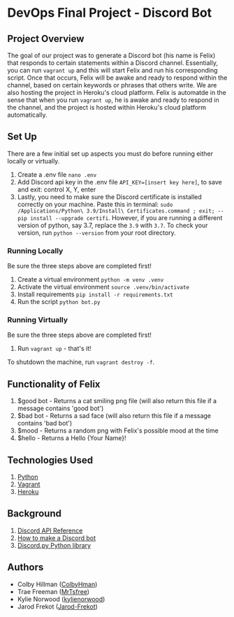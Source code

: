# DevOps Final Project - Discord Bot

## Project Overview
The goal of our project was to generate a Discord bot (his name is Felix) that responds to certain statements within a Discord channel. Essentially, you can run `vagrant up` and this will start Felix and run his corresponding script. Once that occurs, Felix will be awake and ready to respond within the channel, based on certain keywords or phrases that others write. We are also hosting the project in Heroku's cloud platform. Felix is automatde in the sense that when you run `vagrant up`, he is awake and ready to respond in the channel, and the project is hosted within Heroku's cloud platform automatically. 

## Set Up
There are a few initial set up aspects you must do before running either locally or virtually. 

1. Create a .env file `nano .env`
2. Add Discord api key in the .env file `API_KEY=[insert key here]`, to save and exit: control X, Y, enter
3. Lastly, you need to make sure the Discord certificate is installed correctly on your machine. Paste this in terminal: `sudo /Applications/Python\ 3.9/Install\ Certificates.command ; exit;
 -- pip install --upgrade certifi`. However, if you are running a different version of python, say 3.7, replace the `3.9` with `3.7`. To check your version, run `python --version` from your root directory. 


### Running Locally
Be sure the three steps above are completed first!

1. Create a virtual environment `python -m venv .venv`
2. Activate the virtual environment `source .venv/bin/activate`
3. Install requirements `pip install -r requirements.txt`
4. Run the script `python bot.py`

### Running Virtually
Be sure the three steps above are completed first!

1. Run `vagrant up` - that's it!

To shutdown the machine, run `vagrant destroy -f`. 


## Functionality of Felix
1. $good bot - Returns a cat smiling png file (will also return this file if a message contains 'good bot')
2. $bad bot - Returns a sad face (will also return this file if a message contains 'bad bot')
3. $mood - Returns a random png with Felix's possible mood at the time
4. $hello - Returns a Hello {Your Name}!


## Technologies Used
1. [Python](https://www.python.org/)
3. [Vagrant](https://www.vagrantup.com/)
4. [Heroku](https://signup.heroku.com/t/platform?c=70130000001xDpdAAE&gclid=CjwKCAjwj6SEBhAOEiwAvFRuKCWkP06AThR0JEjkBSIR_Sihz6VPdB3zvTo6HGKDa9iUNOy_vWkSUxoCrE0QAvD_BwE)


## Background
1. [Discord API Reference](https://discord.com/developers/docs/reference)
2. [How to make a Discord bot](https://www.youtube.com/watch?v=BPvg9bndP1U)
3. [Discord.py Python library](https://pypi.org/project/discord.py/)

## Authors
* Colby Hillman ([ColbyHman](https://github.com/ColbyHman))
* Trae Freeman ([MrTsfree](https://github.com/MrTsfree))
* Kylie Norwood ([kylienorwood](https://github.com/kylienorwood))
* Jarod Frekot ([Jarod-Frekot](https://github.com/Jarod-Frekot))
